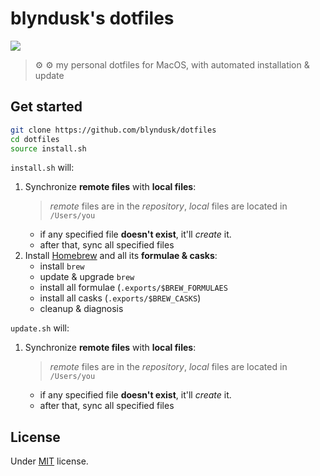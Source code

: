 # blyndusk's dotfiles

<p><a href="https://github.com/blyndusk/dotfiles/releases" alt="Release"><img src="https://img.shields.io/github/release/blyndusk/dotfiles.svg"></a></p>

> ⚙️ ⚙️ my personal dotfiles for MacOS, with  automated installation & update

## Get started

```bash
git clone https://github.com/blyndusk/dotfiles
cd dotfiles
source install.sh
```

`install.sh` will:

1. Synchronize **remote files** with **local files**:
    > *remote* files are in the *repository*, *local* files are located in `/Users/you`
    - if any specified file **doesn't exist**, it'll *create* it.
    - after that, sync all specified files
2. Install [Homebrew](https://brew.sh/) and all its **formulae & casks**:
    - install `brew`
    - update & upgrade `brew`
    - install all formulae (`.exports/$BREW_FORMULAES`
    - install all casks (`.exports/$BREW_CASKS`)
    - cleanup & diagnosis

`update.sh` will:

1. Synchronize **remote files** with **local files**:
    > *remote* files are in the *repository*, *local* files are located in `/Users/you`
    - if any specified file **doesn't exist**, it'll *create* it.
    - after that, sync all specified files
  
## License

Under [MIT](https://github.com/blyndusk/dotfiles/blob/master/LICENSE) license.